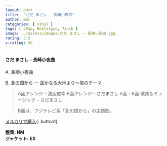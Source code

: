 ```yaml
---
layout: post
title:  "さだ まさし – 長崎小夜曲"
author: mmr
categories: [ Vinyl ]
tags: [ JPop, Nostalgic, 7inch ]
image: ../assets/images/さだ まさし – 長崎小夜曲.jpg
rating: 3.5
v-rating: VG
---
```


#### さだ まさし – 長崎小夜曲

A. 長崎小夜曲 

B. 北の国から ー 遥かなる大地より〜蛍のテーマ

> A面アレンジ – 渡辺俊幸 B面アレンジ – さだまさし
A面・B面 歌詞＆ミュージック – さだまさし

> B面は、フジテレビ系「北の国から」の主題歌。

[メルカリで購入](https://jp.mercari.com/item/m45483880939){:.button1}

<div class="mt-4 mb-4 d-flex align-items-center">
<strong class="mr-1">盤質: NM</strong>
</div>
<div class="mt-4 mb-4 d-flex align-items-center">
<strong class="mr-1">ジャケット: EX</strong>
</div>
